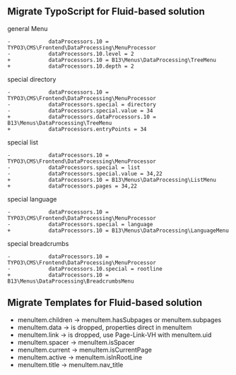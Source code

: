 Migrate TypoScript for Fluid-based solution
-------------------------------------------

general Menu
    
    -            dataProcessors.10 = TYPO3\CMS\Frontend\DataProcessing\MenuProcessor
    -            dataProcessors.10.level = 2
    +            dataProcessors.10 = B13\Menus\DataProcessing\TreeMenu
    +            dataProcessors.10.depth = 2
    
special directory

    -            dataProcessors.10 = TYPO3\CMS\Frontend\DataProcessing\MenuProcessor
    -            dataProcessors.special = directory
    -            dataProcessors.special.value = 34
    +            dataProcessors.dataProcessors.10 = B13\Menus\DataProcessing\TreeMenu
    +            dataProcessors.entryPoints = 34
    
special list

    -            dataProcessors.10 = TYPO3\CMS\Frontend\DataProcessing\MenuProcessor
    -            dataProcessors.special = list
    -            dataProcessors.special.value = 34,22
    +            dataProcessors.10 = B13\Menus\DataProcessing\ListMenu
    +            dataProcessors.pages = 34,22

special language

    -            dataProcessors.10 = TYPO3\CMS\Frontend\DataProcessing\MenuProcessor
    -            dataProcessors.special = language
    +            dataProcessors.10 = B13\Menus\DataProcessing\LanguageMenu
    
special breadcrumbs

    -            dataProcessors.10 = TYPO3\CMS\Frontend\DataProcessing\MenuProcessor
    -            dataProcessors.10.special = rootline
    +            dataProcessors.10 = B13\Menus\DataProcessing\BreadcrumbsMenu
    
    
Migrate Templates for Fluid-based solution
-------------------------------------------

* menuItem.children -> menuItem.hasSubpages or menuItem.subpages
* menuItem.data -> is dropped, properties direct in menuItem
* menuItem.link -> is dropped, use Page-Link-VH with menuItem.uid
* menuItem.spacer -> menuItem.isSpacer
* menuItem.current -> menuItem.isCurrentPage
* menuItem.active -> menuItem.isInRootLine
* menuItem.title -> menuItem.nav_title

    
